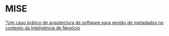 # MISE
["Um caso prático de arquitectura de software para gestão de metadados no contexto da Inteligência de Negócio](https://fenix.tecnico.ulisboa.pt/cursos/mise/dissertacao/1972678479054920)

